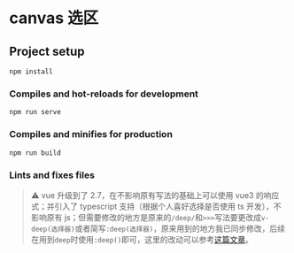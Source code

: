 # canvas 选区

## Project setup

```
npm install
```

### Compiles and hot-reloads for development

```
npm run serve
```

### Compiles and minifies for production

```
npm run build
```

### Lints and fixes files

> ⚠️ vue 升级到了 2.7，在不影响原有写法的基础上可以使用 vue3 的响应式；并引入了 typescript 支持（根据个人喜好选择是否使用 ts 开发），不影响原有 js；但需要修改的地方是原来的`/deep/`和`>>>`写法要更改成`v-deep(选择器)`或者简写`:deep(选择器)`，原来用到的地方我已同步修改，后续在用到`deep`时使用`:deep()`即可，这里的改动可以参考[这篇文章](https://blog.csdn.net/Yukinoshita_kino/article/details/117259198)。
